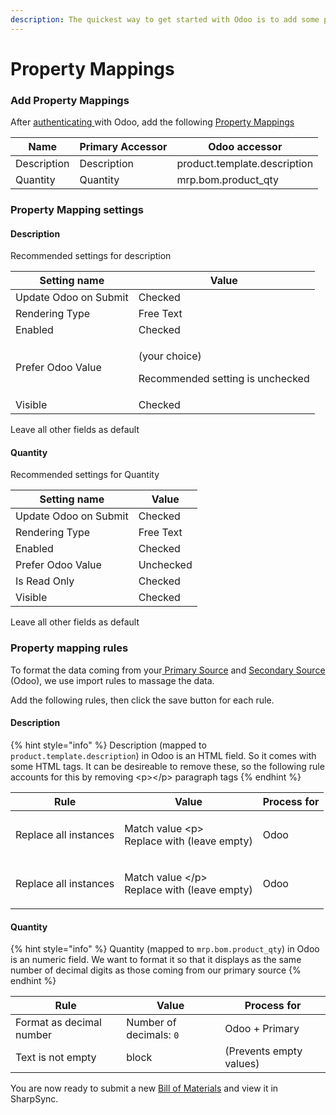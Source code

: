 ```yaml
---
description: The quickest way to get started with Odoo is to add some property mappings
---
```


# Property Mappings

### Add Property Mappings

After [authenticating ](authentication-+-configuration.md)with Odoo, add the following [Property Mappings](../../../fundamentals/property-mappings.md)

| Name        | Primary Accessor | Odoo accessor                |
| ----------- | ---------------- | ---------------------------- |
| Description | Description      | product.template.description |
| Quantity    | Quantity         | mrp.bom.product\_qty         |



### Property Mapping settings

#### Description

Recommended settings for description

| Setting name          | Value                                                       |
| --------------------- | ----------------------------------------------------------- |
| Update Odoo on Submit | Checked                                                     |
| Rendering Type        | Free Text                                                   |
| Enabled               | Checked                                                     |
| Prefer Odoo Value     | <p>(your choice)</p><p>Recommended setting is unchecked</p> |
| Visible               | Checked                                                     |

Leave all other fields as default

#### Quantity

Recommended settings for Quantity&#x20;

| Setting name          | Value     |
| --------------------- | --------- |
| Update Odoo on Submit | Checked   |
| Rendering Type        | Free Text |
| Enabled               | Checked   |
| Prefer Odoo Value     | Unchecked |
| Is Read Only          | Checked   |
| Visible               | Checked   |

Leave all other fields as default

### Property mapping rules

To format the data coming from your[ Primary Source](../../../fundamentals/data-sources.md) and [Secondary Source](../../../fundamentals/data-sources.md) (Odoo), we use import rules to massage the data.

Add the following rules, then click the save button for each rule.

#### Description

{% hint style="info" %}
Description (mapped to `product.template.description`) in Odoo is an HTML field. So it comes with some HTML tags. It can be desireable to remove these, so the following rule accounts for this by removing \<p>\</p> paragraph tags
{% endhint %}

| Rule                  | Value                                                      | Process for |
| --------------------- | ---------------------------------------------------------- | ----------- |
| Replace all instances | <p>Match value &#x3C;p><br>Replace with (leave empty)</p>  | Odoo        |
| Replace all instances | <p>Match value &#x3C;/p><br>Replace with (leave empty)</p> | Odoo        |

#### Quantity

{% hint style="info" %}
Quantity (mapped to `mrp.bom.product_qty`) in Odoo is an numeric field. We want to format it so that it displays as the same number of decimal digits as those coming from our primary source
{% endhint %}



| Rule                     | Value                   | Process for             |
| ------------------------ | ----------------------- | ----------------------- |
| Format as decimal number | Number of decimals: `0` | Odoo + Primary          |
| Text is not empty        | block                   | (Prevents empty values) |



You are now ready to submit a new [Bill of Materials](../../../fundamentals/bom-comparison.md) and view it in SharpSync.


